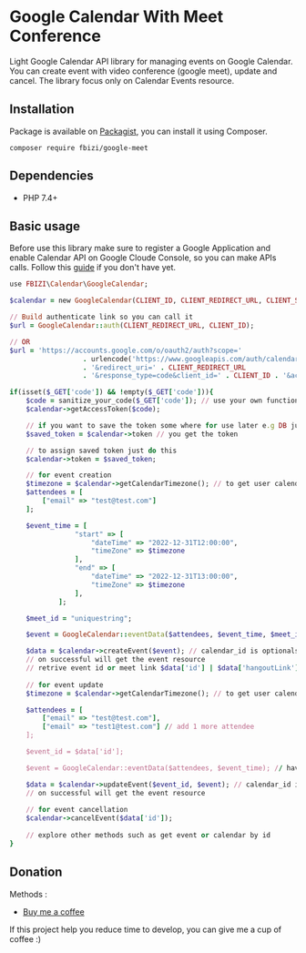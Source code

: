 # Google Calendar With Meet Conference
Light Google Calendar API library for managing events on Google Calendar. You can create event with video conference (google meet), update and cancel. The library focus only on Calendar Events resource.

## Installation
Package is available on [Packagist](https://packagist.org/packages/fbizi/google-meet), you can install it using Composer.

```composer require fbizi/google-meet```

## Dependencies
- PHP 7.4+

## Basic usage
Before use this library make sure to register a Google Application and enable Calendar API on Google Cloude Console, so you can make APIs calls. Follow this [guide](https://developers.google.com/workspace/guides/get-started) if you don't have yet.

```ruby
use FBIZI\Calendar\GoogleCalendar;

$calendar = new GoogleCalendar(CLIENT_ID, CLIENT_REDIRECT_URL, CLIENT_SECRET);

// Build authenticate link so you can call it
$url = GoogleCalendar::auth(CLIENT_REDIRECT_URL, CLIENT_ID);

// OR
$url = 'https://accounts.google.com/o/oauth2/auth?scope=' 
                  . urlencode('https://www.googleapis.com/auth/calendar') 
                  . '&redirect_uri=' . CLIENT_REDIRECT_URL 
                  . '&response_type=code&client_id=' . CLIENT_ID . '&access_type=online';

if(isset($_GET['code']) && !empty($_GET['code'])){
    $code = sanitize_your_code($_GET['code']); // use your own function to sanitize the code due to security
    $calendar->getAccessToken($code);

    // if you want to save the token some where for use later e.g DB just call this
    $saved_token = $calendar->token // you get the token

    // to assign saved token just do this
    $calendar->token = $saved_token; 

    // for event creation
    $timezone = $calendar->getCalendarTimezone(); // to get user calendar timezone
    $attendees = [
        ["email" => "test@test.com"]
    ];

    $event_time = [
                "start" => [
                    "dateTime" => "2022-12-31T12:00:00",
                    "timeZone" => $timezone
                ],
                "end" => [
                    "dateTime" => "2022-12-31T13:00:00",
                    "timeZone" => $timezone
                ],
            ];

    $meet_id = "uniquestring";

    $event = GoogleCalendar::eventData($attendees, $event_time, $meet_id); // have three more optionals arguments, please look at this method

    $data = $calendar->createEvent($event); // calendar_id is optionals argument
    // on successful will get the event resource
    // retrive event id or meet link $data['id'] | $data['hangoutLink']
    
    // for event update
    $timezone = $calendar->getCalendarTimezone(); // to get user calendar timezone

    $attendees = [
        ["email" => "test@test.com"],
        ["email" => "test1@test.com"] // add 1 more attendee
    ];

    $event_id = $data['id'];

    $event = GoogleCalendar::eventData($attendees, $event_time); // have four more optionals arguments, please look at this method

    $data = $calendar->updateEvent($event_id, $event); // calendar_id is optionals argument
    // on successful will get the event resource
    
    // for event cancellation
    $calendar->cancelEvent($data['id']);
    
    // explore other methods such as get event or calendar by id 
}

```

## Donation
Methods :

- [Buy me a coffee](https://www.buymeacoffee.com/franciscobizi)

If this project help you reduce time to develop, you can give me a cup of coffee :)